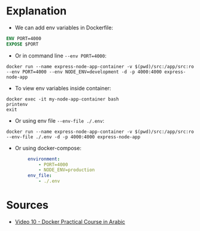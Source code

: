 # Explanation

- We can add env variables in Dockerfile:
```Dockerfile
ENV PORT=4000
EXPOSE $PORT
```
- Or in command line `--env PORT=4000`:
```CMD
docker run --name express-node-app-container -v $(pwd)/src:/app/src:ro --env PORT=4000 --env NODE_ENV=development -d -p 4000:4000 express-node-app
```
- To view env variables inside container:
```CMD
docker exec -it my-node-app-container bash
printenv
exit
```
- Or using env file `--env-file ./.env`:
```CMD
docker run --name express-node-app-container -v $(pwd)/src:/app/src:ro --env-file ./.env -d -p 4000:4000 express-node-app
```
- Or using docker-compose:
```docker-compose.yml	
		environment:
			- PORT=4000
			- NODE_ENV=production
		env_file:
			- ./.env
```

# Sources
- [Video 10 - Docker Practical Course in Arabic](https://youtu.be/1mQ8NXcHmGk?si=CmqcmrutYPQv3Kh-)